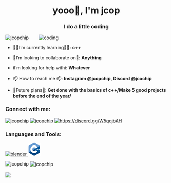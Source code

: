 <h1 align="center">yooo👋, I'm jcop</h1>
<h3 align="center">I do a little coding</h3>

<img align="right" alt="coding" width="400" src="https://cdn.discordapp.com/attachments/1150214695106658324/1150522420604715151/standard.gif">

<p align="left"> <img src="https://komarev.com/ghpvc/?username=jcopchip&label=Profile%20views&color=0e75b6&style=flat" alt="jcopchip" /> </p>

- 👨‍💻I’m currently learning👨‍💻: **c++**

- 👫I’m looking to collaborate on👫: **Anything**

- ℹ️I’m looking for help withℹ️: **Whatever**

- 📫 How to reach me 📫: **Instagram @jcopchip, Discord @jcochip**

- 🔮Future plans🔮: **Get done with the basics of c++/Make 5 good projects before the end of the year/**

<h3 align="left">Connect with me:</h3>
<p align="left">
<a href="https://instagram.com/jcopchip" target="blank"><img align="center" src="https://raw.githubusercontent.com/rahuldkjain/github-profile-readme-generator/master/src/images/icons/Social/instagram.svg" alt="jcopchip" height="30" width="40" /></a>
<a href="https://www.youtube.com/c/jcopchip" target="blank"><img align="center" src="https://raw.githubusercontent.com/rahuldkjain/github-profile-readme-generator/master/src/images/icons/Social/youtube.svg" alt="jcopchip" height="30" width="40" /></a>
<a href="https://discord.gg/https://discord.gg/W5qqjbAH" target="blank"><img align="center" src="https://raw.githubusercontent.com/rahuldkjain/github-profile-readme-generator/master/src/images/icons/Social/discord.svg" alt="https://discord.gg/W5qqjbAH" height="30" width="40" /></a>
</p>

<h3 align="left">Languages and Tools:</h3>
<p align="left"> <a href="https://www.blender.org/" target="_blank" rel="noreferrer"> <img src="https://download.blender.org/branding/community/blender_community_badge_white.svg" alt="blender" width="40" height="40"/> </a> <a href="https://www.w3schools.com/cpp/" target="_blank" rel="noreferrer"> <img src="https://raw.githubusercontent.com/devicons/devicon/master/icons/cplusplus/cplusplus-original.svg" alt="cplusplus" width="40" height="40"/> </a> </p>

<p><img align="left" src="https://github-readme-stats.vercel.app/api/top-langs?username=jcopchip&show_icons=true&locale=en&layout=compact" alt="jcopchip" /></p>

<p>&nbsp;<img align="center" src="https://github-readme-stats.vercel.app/api?username=jcopchip&show_icons=true&locale=en" alt="jcopchip" /></p>

<p><img align="center" src="https://streak-stats.demolab.com/?user=jcopchip&theme=neon-dark&hide_border=true" /></p>

